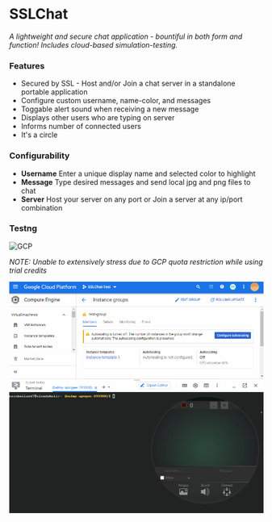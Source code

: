 # SSLChat
_A lightweight and secure chat application - bountiful in both form and function! Includes cloud-based simulation-testing._

### Features ###
- Secured by SSL - Host and/or Join a chat server in a standalone portable application
- Configure custom username, name-color, and messages
- Toggable alert sound when receiving a new message
- Displays other users who are typing on server
- Informs number of connected users
- It's a circle

### Configurability ###
- **Username** Enter a unique display name and selected color to highlight
- **Message** Type desired messages and send local jpg and png files to chat
- **Server** Host your server on any port or Join a server at any ip/port combination

### Testng ####
![GCP](https://i.imgur.com/RejUl4P.png)

*NOTE:*
_Unable to extensively stress due to GCP quota restriction while using trial credits_

![Test](sslchattest.gif)
